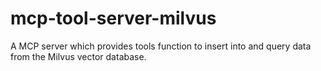# mcp-tool-server-milvus
A MCP server which provides tools function to insert into and query data from the Milvus vector database.
